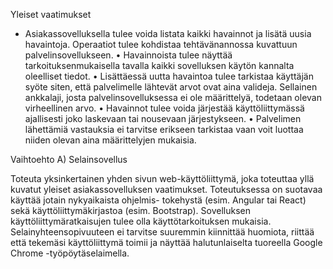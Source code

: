 Yleiset vaatimukset

* Asiakassovelluksella tulee voida listata kaikki havainnot ja lisätä uusia havaintoja. Operaatiot tulee kohdistaa tehtävänannossa kuvattuun palvelinsovellukseen.
• Havainnoista tulee näyttää tarkoituksenmukaisella tavalla kaikki sovelluksen käytön kannalta oleelliset tiedot.
• Lisättäessä uutta havaintoa tulee tarkistaa käyttäjän syöte siten, että palvelimelle lähtevät arvot ovat aina valideja. Sellainen ankkalaji, josta palvelinsovelluksessa ei ole määrittelyä, todetaan olevan virheellinen arvo.
• Havainnot tulee voida järjestää käyttöliittymässä ajallisesti joko laskevaan tai nousevaan järjestykseen.
• Palvelimen lähettämiä vastauksia ei tarvitse erikseen tarkistaa vaan voit luottaa niiden olevan aina määrittelyjen mukaisia.

Vaihtoehto A) Selainsovellus

Toteuta yksinkertainen yhden sivun web-käyttöliittymä, joka 
toteuttaa yllä kuvatut yleiset asiakassovelluksen vaatimukset. 
Toteutuksessa on suotavaa käyttää jotain nykyaikaista ohjelmis-
tokehystä (esim. Angular tai React) sekä käyttöliittymäkirjastoa 
(esim. Bootstrap). Sovelluksen käyttöliittymäratkaisujen tulee 
olla käyttötarkoituksen mukaisia.
Selainyhteensopivuuteen ei tarvitse suuremmin kiinnittää 
huomiota, riittää että tekemäsi käyttöliittymä toimii ja näyttää 
halutunlaiselta tuoreella Google Chrome -työpöytäselaimella.